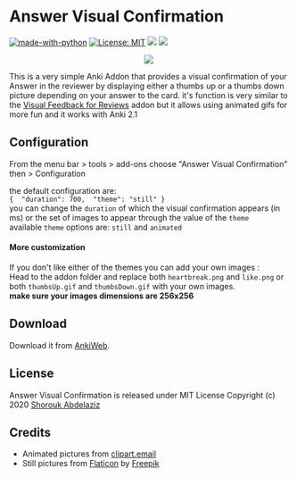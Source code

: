 # Answer Visual Confirmation
[![made-with-python](https://img.shields.io/badge/Made%20with-Python-1f425f.svg)](https://www.python.org/) [![License: MIT](https://img.shields.io/badge/License-MIT-yellow.svg)](https://opensource.org/licenses/MIT)
<a title="Rate on AnkiWeb" href="https://ankiweb.net/shared/info/1208806023"><img src="https://glutanimate.com/logos/ankiweb-rate.svg"></a> <a title="Buy me a coffee :)" href="https://ko-fi.com/B0B51L5RI"><img src="https://img.shields.io/badge/ko--fi-contribute-%23579ebd.svg"></a>

<p style="width:500px"  align="center" >
<img  src="https://github.com/my-Anki/answer-visual-confirmation/blob/master/screenshots/2.gif?raw=true"  >  
</p>

This is a very simple Anki Addon that provides a visual confirmation of your Answer in the reviewer by displaying either a thumbs up or a thumbs down picture depending on your answer to the card. it's function is very similar to the [Visual Feedback for Reviews](https://ankiweb.net/shared/info/1749604199) addon but it allows using animated gifs for more fun and it works with Anki 2.1


## Configuration
From the menu bar > tools > add-ons
choose "Answer Visual Confirmation" then > Configuration

the default configuration are: <br>
`
{  "duration": 700,  "theme": "still" }
`
<br>
you can change the `duration` of which the visual confirmation appears (in ms) or the set of images to appear through the value of the `theme`<br>
available `theme` options are: `still` and `animated`

#### More customization
If you don't like either of the themes you can add your own images :<br>
Head to the addon folder and replace both `heartbreak.png` and `like.png`
or both `thumbsUp.gif` and `thumbsDown.gif`
with your own images.<br>
<b>make sure your images dimensions are 256x256 </b>

## Download
Download it from [AnkiWeb](https://ankiweb.net/shared/info/1208806023).

## License
Answer Visual Confirmation is released under MIT License Copyright (c) 2020 [Shorouk Abdelaziz](https://shorouk.xyz)

## Credits
* Animated pictures from [clipart.email](https://www.clipart.email/)
* Still pictures from [Flaticon](https://www.flaticon.com/) by [Freepik](https://www.flaticon.com/authors/freepik)
